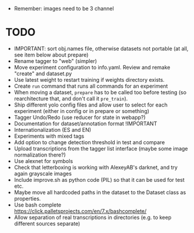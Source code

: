 - Remember: images need to be 3 channel

# TODO

- IMPORTANT: sort obj.names file, otherwise datasets not portable (at all, see
    item below about prepare)
- Rename tagger to "web" (simpler)
- Move experiment configuration to info.yaml. Review and remake "create" and
    dataset.py
- Use latest weight to restart training if weights directory exists. 
- Create `run` command that runs all commands for an experiment
- When moving a dataset, `prepare` has to be called too before testing (so
    rearchitecture that, and don't call it `pre_train`).
- Ship different yolo config files and allow user to select for each experiment
    (either in config or in prepare or something)
- Tagger Undo/Redo (use reducer for state in webapp?)
- Documentation for dataset/annotation format !IMPORTANT
- Internationalization (ES and EN)
- Experiments with mixed tags
- Add option to change detection threshold in test and compare
- Upload transcriptions from the tagger list interface (maybe some image
    normalization there?)
- Use alexnet for symbols
- Check that letterboxing is working with AlexeyAB's darknet, and try again
  grayscale images
- Include improve.sh as python code (PIL) so that it can be used for test etc.
- Maybe move all hardcoded paths in the dataset to the Dataset class as properties.
- Use bash complete https://click.palletsprojects.com/en/7.x/bashcomplete/
- Allow separation of real transcriptions in directories (e.g. to keep different
    sources separate)

